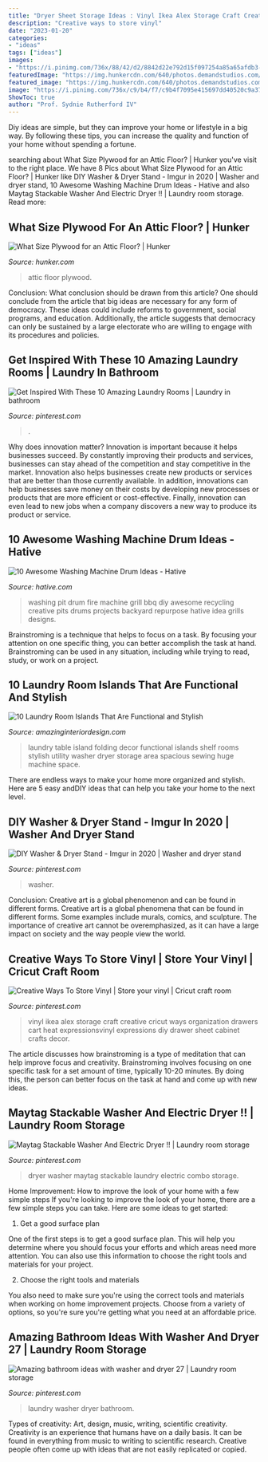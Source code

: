 ```yaml
---
title: "Dryer Sheet Storage Ideas : Vinyl Ikea Alex Storage Craft Creative Cricut Ways Organization Drawers Cart Heat Expressionsvinyl Expressions Diy Drawer Sheet Cabinet Crafts Decor"
description: "Creative ways to store vinyl"
date: "2023-01-20"
categories:
- "ideas"
tags: ["ideas"]
images:
- "https://i.pinimg.com/736x/88/42/d2/8842d22e792d15f097254a85a65afdb3--electric-dryer-maytag.jpg"
featuredImage: "https://img.hunkercdn.com/640/photos.demandstudios.com/getty/article/235/205/506757319.jpg"
featured_image: "https://img.hunkercdn.com/640/photos.demandstudios.com/getty/article/235/205/506757319.jpg"
image: "https://i.pinimg.com/736x/c9/b4/f7/c9b4f7095e415697dd40520c9a37464f.jpg"
ShowToc: true
author: "Prof. Sydnie Rutherford IV"
---
```



Diy ideas are simple, but they can improve your home or lifestyle in a big way. By following these tips, you can increase the quality and function of your home without spending a fortune.

	

		
searching about What Size Plywood for an Attic Floor? | Hunker you've visit to the right place. We have 8 Pics about What Size Plywood for an Attic Floor? | Hunker like DIY Washer &amp; Dryer Stand - Imgur in 2020 | Washer and dryer stand, 10 Awesome Washing Machine Drum Ideas - Hative and also Maytag Stackable Washer And Electric Dryer !! | Laundry room storage. Read more:
		
    
## What Size Plywood For An Attic Floor? | Hunker

<img loading=lazy src="https://img.hunkercdn.com/640/photos.demandstudios.com/getty/article/235/205/506757319.jpg" onerror="this.onerror=null;this.src='https://tse3.mm.bing.net/th?id=OIP.cbKBx2HYQSPvyODaDqJuDQHaE7&amp;pid=15.1';" alt="What Size Plywood for an Attic Floor? | Hunker">

_Source: hunker.com_

>attic floor plywood. 

	

Conclusion: What conclusion should be drawn from this article?
One should conclude from the article that big ideas are necessary for any form of democracy. These ideas could include reforms to government, social programs, and education. Additionally, the article suggests that democracy can only be sustained by a large electorate who are willing to engage with its procedures and policies.

    
## Get Inspired With These 10 Amazing Laundry Rooms | Laundry In Bathroom

<img loading=lazy src="https://i.pinimg.com/736x/c9/b4/f7/c9b4f7095e415697dd40520c9a37464f.jpg" onerror="this.onerror=null;this.src='https://tse2.mm.bing.net/th?id=OIP.SM6eCO4Nuubbcn54kXK9MwHaKp&amp;pid=15.1';" alt="Get Inspired With These 10 Amazing Laundry Rooms | Laundry in bathroom">

_Source: pinterest.com_

>. 

	

Why does innovation matter?
Innovation is important because it helps businesses succeed. By constantly improving their products and services, businesses can stay ahead of the competition and stay competitive in the market. Innovation also helps businesses create new products or services that are better than those currently available. In addition, innovations can help businesses save money on their costs by developing new processes or products that are more efficient or cost-effective. Finally, innovation can even lead to new jobs when a company discovers a new way to produce its product or service.

    
## 10 Awesome Washing Machine Drum Ideas - Hative

<img loading=lazy src="https://hative.com/wp-content/uploads/2014/10/washing-machine-drum-ideas/8-washing-machine-drum-fire-pit.jpg" onerror="this.onerror=null;this.src='https://tse1.mm.bing.net/th?id=OIP.p1x9cTRoiq6hB2_vTcSDHAHaHt&amp;pid=15.1';" alt="10 Awesome Washing Machine Drum Ideas - Hative">

_Source: hative.com_

>washing pit drum fire machine grill bbq diy awesome recycling creative pits drums projects backyard repurpose hative idea grills designs. 

	

Brainstroming is a technique that helps to focus on a task. By focusing your attention on one specific thing, you can better accomplish the task at hand. Brainstroming can be used in any situation, including while trying to read, study, or work on a project.

    
## 10 Laundry Room Islands That Are Functional And Stylish

<img loading=lazy src="http://www.amazinginteriordesign.com/wp-content/uploads/2017/08/10-Laundry-Room-Islands-That-Are-Functional-and-Stylish-3.jpg" onerror="this.onerror=null;this.src='https://tse2.mm.bing.net/th?id=OIP.8esm_6sM0-gGKGxpqSx4LAHaLC&amp;pid=15.1';" alt="10 Laundry Room Islands That Are Functional and Stylish">

_Source: amazinginteriordesign.com_

>laundry table island folding decor functional islands shelf rooms stylish utility washer dryer storage area spacious sewing huge machine space. 

	

There are endless ways to make your home more organized and stylish. Here are 5 easy andDIY ideas that can help you take your home to the next level.

    
## DIY Washer &amp; Dryer Stand - Imgur In 2020 | Washer And Dryer Stand

<img loading=lazy src="https://i.pinimg.com/736x/52/a2/5d/52a25da012a6b89a3cb784bada8a9083.jpg" onerror="this.onerror=null;this.src='https://tse4.mm.bing.net/th?id=OIP.tr1AB8x7cpfk-nzC3QOTQAHaJ3&amp;pid=15.1';" alt="DIY Washer &amp; Dryer Stand - Imgur in 2020 | Washer and dryer stand">

_Source: pinterest.com_

>washer. 

	

Conclusion: Creative art is a global phenomenon and can be found in different forms.
Creative art is a global phenomena that can be found in different forms. Some examples include murals, comics, and sculpture. The importance of creative art cannot be overemphasized, as it can have a large impact on society and the way people view the world.

    
## Creative Ways To Store Vinyl | Store Your Vinyl | Cricut Craft Room

<img loading=lazy src="https://i.pinimg.com/736x/ab/b3/6f/abb36f509485445305ebedd1a73ad6aa--ikea-alex-expressions.jpg?b=t" onerror="this.onerror=null;this.src='https://tse4.mm.bing.net/th?id=OIP.v006rKZQWKkxnwZbLFkTSAHaK9&amp;pid=15.1';" alt="Creative Ways To Store Vinyl | Store your vinyl | Cricut craft room">

_Source: pinterest.com_

>vinyl ikea alex storage craft creative cricut ways organization drawers cart heat expressionsvinyl expressions diy drawer sheet cabinet crafts decor. 

	

The article discusses how brainstroming is a type of meditation that can help improve focus and creativity. Brainstroming involves focusing on one specific task for a set amount of time, typically 10-20 minutes. By doing this, the person can better focus on the task at hand and come up with new ideas.

    
## Maytag Stackable Washer And Electric Dryer !! | Laundry Room Storage

<img loading=lazy src="https://i.pinimg.com/736x/88/42/d2/8842d22e792d15f097254a85a65afdb3--electric-dryer-maytag.jpg" onerror="this.onerror=null;this.src='https://tse3.mm.bing.net/th?id=OIP.PoeKMnLI4HPVS2h4IkTetADhEs&amp;pid=15.1';" alt="Maytag Stackable Washer And Electric Dryer !! | Laundry room storage">

_Source: pinterest.com_

>dryer washer maytag stackable laundry electric combo storage. 

	

Home Improvement: How to improve the look of your home with a few simple steps
If you're looking to improve the look of your home, there are a few simple steps you can take. Here are some ideas to get started:
1. Get a good surface plan

One of the first steps is to get a good surface plan. This will help you determine where you should focus your efforts and which areas need more attention. You can also use this information to choose the right tools and materials for your project.

2. Choose the right tools and materials

You also need to make sure you're using the correct tools and materials when working on home improvement projects. Choose from a variety of options, so you're sure you're getting what you need at an affordable price.


    
## Amazing Bathroom Ideas With Washer And Dryer 27 | Laundry Room Storage

<img loading=lazy src="https://i.pinimg.com/736x/1e/44/97/1e44973d5ad657d1d23ed8427ee48b01.jpg" onerror="this.onerror=null;this.src='https://tse1.mm.bing.net/th?id=OIP.ktxyX2KSx0nW3tAckLrqGwHaJ4&amp;pid=15.1';" alt="Amazing bathroom ideas with washer and dryer 27 | Laundry room storage">

_Source: pinterest.com_

>laundry washer dryer bathroom. 

	

Types of creativity: Art, design, music, writing, scientific creativity.
Creativity is an experience that humans have on a daily basis. It can be found in everything from music to writing to scientific research. Creative people often come up with ideas that are not easily replicated or copied.

